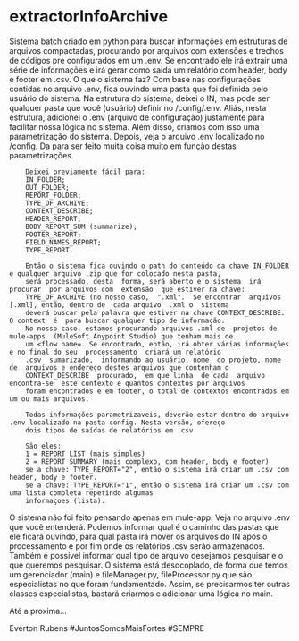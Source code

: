 # extractorInfoArchive
Sistema batch criado em python para buscar informações em estruturas de arquivos compactadas, procurando por arquivos com extensões e trechos de códigos pre configurados em um .env. Se encontrado ele irá extrair uma série de informações e irá gerar como saída um relatório com header, body e footer em .csv.
O que o sistema faz?
  Com base nas configurações contidas no arquivo .env, fica ouvindo uma pasta que foi definida pelo usuário do sistema. Na estrutura do sistema, deixei o IN, mas pode ser qualquer  pasta que você (usuário) definir no /config/.env. Aliás, nesta estrutura, adicionei o .env (arquivo de configuração) justamente 
  para facilitar nossa lógica no sistema. Além disso, criamos com isso uma parametrização do sistema.
        Depois, veja o arquivo .env localizado no /config. Da para ser feito muita coisa muito em função destas parametrizações. 
        
        Deixei previamente fácil para:
        IN_FOLDER;
        OUT_FOLDER; 
        REPORT_FOLDER; 
        TYPE_OF_ARCHIVE;
        CONTEXT_DESCRIBE;
        HEADER_REPORT;
        BODY_REPORT_SUM (summarize);
        FOOTER_REPORT;
        FIELD_NAMES_REPORT;
        TYPE_REPORT.
        
        Então o sistema fica ouvindo o path do conteúdo da chave IN_FOLDER e qualquer arquivo .zip que for colocado nesta pasta, 
        será processado, desta  forma, será aberto e o sistema  irá  procurar  por arquivos com  extensão  que estiver na chave: 
        TYPE_OF_ARCHIVE (no nosso caso,  ".xml".  Se encontrar  arquivos [.xml], então, dentro de  cada arquivo  .xml o  sistema 
        deverá buscar pela palavra que estiver na chave CONTEXT_DESCRIBE. O context  é  para buscar qualquer tipo de informação.
        No nosso caso, estamos procurando arquivos .xml de  projetos de mule-apps  (MuleSoft Anypoint Studio) que tenham mais de 
        um <flow name=. Se encontrado, então, irá obter várias informações e no final do seu  processamento  criará um relatório 
        .csv  sumarizado,  informando ao usuário, nome  do projeto, nome de  arquivos e endereço destes arquivos que contenham o 
        CONTEXT_DESCRIBE  procurado,  em que linha  de cada  arquivo encontra-se  este contexto e quantos contextos por arquivos 
        foram encontrados e em footer, o total de contextos encontrados em um ou mais arquivos.

        Todas informações parametrizaveis, deverão estar dentro do arquivo .env localizado na pasta config. Nesta versão, ofereço 
        dois tipos de saídas de relatórios em .csv
        
        São eles:
        1 = REPORT LIST (mais simples)
        2 = REPORT SUMMARY (mais complexo, com header, body e footer)
        se a chave: TYPE_REPORT="2", então o sistema irá criar um .csv com header, body e footer.
        se a chave: TYPE_REPORT="1", então o sistema irá criar um .csv com uma lista completa repetindo algumas
        informaçoes (lista).

O sistema não foi feito pensando apenas em mule-app. Veja no arquivo .env que você entenderá. Podemos informar qual é o caminho das pastas que ele ficará ouvindo, para qual pasta irá  mover  os arquivos do IN após o processamento e por fim onde os relatórios .csv serão armazenados. Também é possivel informar qual tipo de arquivo desejamos pesquisar e o que queremos pesquisar. O sistema está desocoplado, de forma que temos um gerenciador (main) e fileManager.py, fileProcessor.py que são especialistas no que  foram fundamentado.  Assim, se precisarmos ter  outras classes especialistas,  bastará criarmos e adicionar uma lógica no main.

Até a proxima...

Everton Rubens
#JuntosSomosMaisFortes
#SEMPRE
